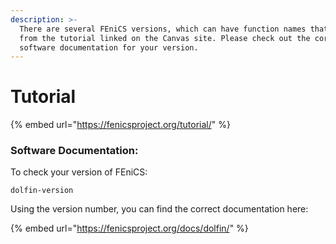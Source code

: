 ```yaml
---
description: >-
  There are several FEniCS versions, which can have function names that differ
  from the tutorial linked on the Canvas site. Please check out the correct
  software documentation for your version.
---
```


# Tutorial

{% embed url="https://fenicsproject.org/tutorial/" %}

### Software Documentation:

To check your version of FEniCS:

```text
dolfin-version
```

Using the version number, you can find the correct documentation here:

{% embed url="https://fenicsproject.org/docs/dolfin/" %}




